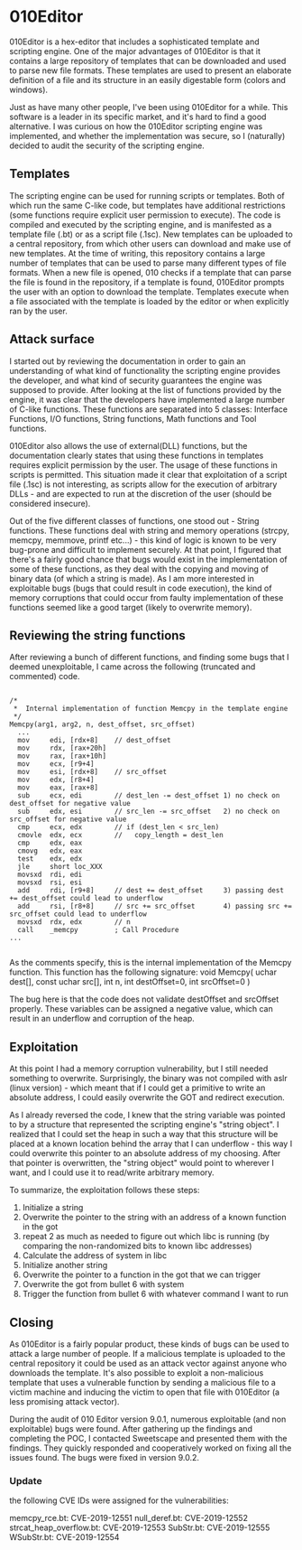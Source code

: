 # 010Editor

010Editor is a hex-editor that includes a sophisticated template and scripting engine.
One of the major advantages of 010Editor is that it contains a large repository of templates that can be downloaded and used to parse new file formats. These templates are used to present an elaborate definition of a file and its structure in an easily digestable form (colors and windows). 

Just as have many other people, I've been using 010Editor for a while. This software is a leader in its specific market, and it's hard to find a good alternative. I was curious on how the 010Editor scripting engine was implemented, and whether the implementation was secure, so I (naturally) decided to audit the security of the scripting engine.

## Templates

The scripting engine can be used for running scripts or templates. Both of which run the same C-like code, but templates have additional restrictions (some functions require explicit user permission to execute). The code is compiled and executed by the scripting engine, and is manifested as a template file (.bt) or as a script file (.1sc). New templates can be uploaded to a central repository, from which other users can download and make use of new templates. At the time of writing, this repository contains a large number of templates that can be used to parse many different types of file formats. When a new file is opened, 010 checks if a template that can parse the file is found in the repository, if a template is found, 010Editor prompts the user with an option to download the template. Templates execute when a file associated with the template is loaded by the editor or when explicitly ran by the user.

## Attack surface

I started out by reviewing the documentation in order to gain an understanding of what kind of functionality the scripting engine provides the developer, and what kind of security guarantees the engine was supposed to provide. After looking at the list of functions provided by the engine, it was clear that the developers have implemented a large number of C-like functions. These functions are separated into 5 classes: Interface Functions, I/O functions, String functions, Math functions and Tool functions. 

010Editor also allows the use of external(DLL) functions, but the documentation clearly states that using these functions in templates requires explicit permission by the user. The usage of these functions in scripts is permitted. This situation made it clear that exploitation of a script file (.1sc) is not interesting, as scripts allow for the execution of arbitrary DLLs - and are expected to run at the discretion of the user (should be considered insecure).

Out of the five different classes of functions, one stood out - String functions. These functions deal with string and memory operations (strcpy, memcpy, memmove, printf etc...) - this kind of logic is known to be very bug-prone and difficult to implement securely. At that point, I figured that there's a fairly good chance that bugs would exist in the implementation of some of these functions, as they deal with the copying and moving of binary data (of which a string is made). As I am more interested in exploitable bugs (bugs that could result in code execution), the kind of memory corruptions that could occur from faulty implementation of these functions seemed like a good target (likely to overwrite memory).


## Reviewing the string functions

After reviewing a bunch of different functions, and finding some bugs that I deemed unexploitable, I came across the following (truncated and commented) code.

```Assembly

/*
 *  Internal implementation of function Memcpy in the template engine
 */
Memcpy(arg1, arg2, n, dest_offset, src_offset)
  ...
  mov     edi, [rdx+8]    // dest_offset
  mov     rdx, [rax+20h]
  mov     rax, [rax+10h]
  mov     ecx, [r9+4]
  mov     esi, [rdx+8]    // src_offset
  mov     edx, [r8+4]
  mov     eax, [rax+8]
  sub     ecx, edi        // dest_len -= dest_offset 1) no check on dest_offset for negative value
  sub     edx, esi        // src_len -= src_offset   2) no check on src_offset for negative value
  cmp     ecx, edx        // if (dest_len < src_len)
  cmovle  edx, ecx        //   copy_length = dest_len
  cmp     edx, eax        
  cmovg   edx, eax        
  test    edx, edx        
  jle     short loc_XXX 
  movsxd  rdi, edi        
  movsxd  rsi, esi        
  add     rdi, [r9+8]     // dest += dest_offset     3) passing dest += dest_offset could lead to underflow
  add     rsi, [r8+8]     // src += src_offset       4) passing src += src_offset could lead to underflow
  movsxd  rdx, edx        // n
  call    _memcpy         ; Call Procedure
...


```

As the comments specify, this is the internal implementation of the Memcpy function. 
This function has the following signature:
void Memcpy( uchar dest[], const uchar src[], int n, int destOffset=0, int srcOffset=0 )

The bug here is that the code does not validate destOffset and srcOffset properly.
These variables can be assigned a negative value, which can result in an underflow and corruption of the heap.

## Exploitation

At this point I had a memory corruption vulnerability, but I still needed something to overwrite. Surprisingly, the binary was not compiled with aslr (linux version) - which meant that if I could get a primitive to write an absolute address, I could easily overwrite the GOT and redirect execution.

As I already reversed the code, I knew that the string variable was pointed to by a structure that represented the scripting engine's "string object".
I realized that I could set the heap in such a way that this structure will be placed at a known location behind the array that I can underflow - this way I could overwrite this pointer to an absolute address of my choosing.
After that pointer is overwritten, the "string object" would point to wherever I want, and I could use it to read/write arbitrary memory.

To summarize, the exploitation follows these steps:

1. Initialize a string
2. Overwrite the pointer to the string with an address of a known function in the got
3. repeat 2 as much as needed to figure out which libc is running (by comparing the non-randomized bits to known libc addresses)
4. Calculate the address of system in libc
5. Initialize another string
6. Overwrite the pointer to a function in the got that we can trigger
7. Overwrite the got from bullet 6 with system
8. Trigger the function from bullet 6 with whatever command I want to run

## Closing

As 010Editor is a fairly popular product, these kinds of bugs can be used to attack a large number of people.
If a malicious template is uploaded to the central repository it could be used as an attack vector against anyone who downloads the template.
It's also possible to exploit a non-malicious template that uses a vulnerable function by sending a malicious file to a victim machine and inducing the victim to open that file with 010Editor (a less promising attack vector).

During the audit of 010 Editor version 9.0.1, numerous exploitable (and non exploitable) bugs were found.
After gathering up the findings and completing the POC, I contacted Sweetscape and presented them with the findings.
They quickly responded and cooperatively worked on fixing all the issues found. The bugs were fixed in version 9.0.2.

### Update

the following CVE IDs were assigned for the vulnerabilities:

memcpy_rce.bt: CVE-2019-12551
null_deref.bt: CVE-2019-12552
strcat_heap_overflow.bt: CVE-2019-12553
SubStr.bt: CVE-2019-12555
WSubStr.bt: CVE-2019-12554

